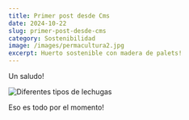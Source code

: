 ```yaml
---
title: Primer post desde Cms
date: 2024-10-22
slug: primer-post-desde-cms
category: Sostenibilidad
image: /images/permacultura2.jpg
excerpt: Huerto sostenible con madera de palets!
---
```


U﻿n saludo!

![Diferentes tipos de lechugas](/images/permacultura3.jpg "Lechuga en cascada!")

E﻿so es todo por el momento!
